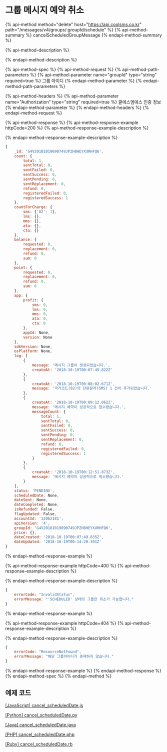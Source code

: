 # 그룹 메시지 예약 취소

{% api-method method="delete" host="https://api.coolsms.co.kr" path="/messages/v4/groups/:groupId/schedule" %}
{% api-method-summary %}
cancelScheduledGroupMessage
{% endapi-method-summary %}

{% api-method-description %}

{% endapi-method-description %}

{% api-method-spec %}
{% api-method-request %}
{% api-method-path-parameters %}
{% api-method-parameter name="groupId" type="string" required=true %}
그룹 아이디
{% endapi-method-parameter %}
{% endapi-method-path-parameters %}

{% api-method-headers %}
{% api-method-parameter name="Authorization" type="string" required=true %}
쿨에스엠에스 인증 정보
{% endapi-method-parameter %}
{% endapi-method-headers %}
{% endapi-method-request %}

{% api-method-response %}
{% api-method-response-example httpCode=200 %}
{% api-method-response-example-description %}

{% endapi-method-response-example-description %}

```javascript
{
    _id: 'G4V20181019090749JPZH8HEYXURHFQ6', 
    count: {
        total: 1,
        sentTotal: 0,
        sentFailed: 0,
        sentSuccess: 0,
        sentPending: 0,
        sentReplacement: 0,
        refund: 0,
        registeredFailed: 0,
        registeredSuccess: 1
    },
    countForCharge: {
        sms: {'82': 1},
        lms: {},
        mms: {},
        ata: {},
        cta: {}
    },
    balance: {
        requested: 0,
        replacement: 0,
        refund: 0,
        sum: 0
    },
    point: {
        requested: 0,
        replacement: 0,
        refund: 0,
        sum: 0
    },
    app: {
        profit: {
            sms: 0,
            lms: 0,
            mms: 0,
            ata: 0,
            cta: 0
        },
        appId: None,
        version: None
    },
    sdkVersion: None,
    osPlatform: None,
    log: [
        {
            message: '메시지 그룹이 생성되었습니다.',
            createAt: '2018-10-19T00:07:49.822Z'
        },
        {
            createAt: '2018-10-19T00:08:02.671Z', 
            message: '국가코드(82)의 단문문자(SMS) 1 건이 추가되었습니다.'
        },
        {
            createAt: '2018-10-19T00:09:12.062Z',
            message: '메시지 예약이 성공적으로 접수됐습니다.',
            messageCount: {
                total: 1,
                sentTotal: 0,
                sentFailed: 0,
                sentSuccess: 0,
                sentPending: 0,
                sentReplacement: 0,
                refund: 0,
                registeredFailed: 0,
                registeredSuccess: 1
            }
        },
        {
            createAt: '2018-10-19T00:12:51.873Z',
            message: '메시지 예약이 성공적으로 취소됐습니다.'
        }
    ],
    status: 'PENDING',
    scheduledDate: None,
    dateSent: None,
    dateCompleted: None,
    isRefunded: False,
    flagUpdated: False,
    accountId: '12062181',
    apiVersion: '4',
    groupId: 'G4V20181019090749JPZH8HEYXURHFQ6',
    price: {},
    dateCreated: '2018-10-19T00:07:49.835Z',
    dateUpdated: '2018-10-19T00:14:20.301Z'
}
```
{% endapi-method-response-example %}

{% api-method-response-example httpCode=400 %}
{% api-method-response-example-description %}

{% endapi-method-response-example-description %}

```javascript
{
    errorCode: "InvalidStatus",
    errorMessage: "'SCHEDULED' 상태의 그룹만 취소가 가능합니다."
}
```
{% endapi-method-response-example %}

{% api-method-response-example httpCode=404 %}
{% api-method-response-example-description %}

{% endapi-method-response-example-description %}

```javascript
{
    errorCode: "ResourceNotFound",
    errorMessage: "해당 그룹아이디가 존재하지 않습니다."
}
```
{% endapi-method-response-example %}
{% endapi-method-response %}
{% endapi-method-spec %}
{% endapi-method %}

## 예제 코드

[\[JavaScript\] cancel\_scheduledDate.js](https://github.com/solapi/examples/blob/master/javascript/cancel_scheduledDate.js)

[\[Python\] cancel\_scheduledDate.py](https://github.com/solapi/examples/blob/master/python/group/)

[\[Java\] cancel\_scheduledDate.java](https://github.com/solapi/examples/tree/master/java)

[\[PHP\] cancel\_scheduledDate.php](https://github.com/solapi/examples/blob/master/php/cancel_scheduledDate.php)

[\[Ruby\] cancel\_scheduledDate.rb](https://github.com/solapi/examples/blob/master/ruby/cancel_scheduledDate.rb)

